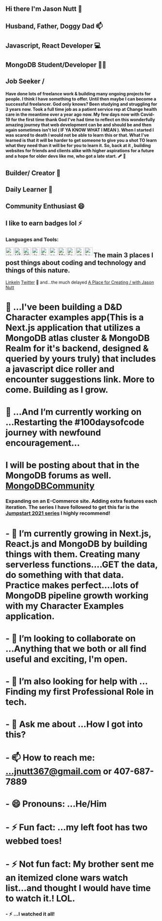 ## Hi there I'm Jason Nutt 👋
## Husband, Father, Doggy Dad 📫 
## Javascript, React Developer 💻
## MongoDB Student/Developer 👨‍🎓
## Job Seeker /
#### Have done lots of freelance work & building many ongoing projects for people. I think I have something to offer. Until then maybe I can become a successful freelancer. God only knows? Been studying and struggling for 3 years now. Took a full time job as a patient service rep at Change health care in the meantime over a year ago now. My few days now with Covid-19 for the first time thank God I've had time to reflect on this wonderfully amazing journey that web development can be and should be and then again sometimes isn't lol ( IF YA KNOW WHAT I MEAN ). When I started I was scared to death I would not be able to learn this or that. What I've learned is that it will be harder to get someone to give you a shot TO learn what they need than it will be for you to learn it. So, back at it , building websites for friends and clients alike with higher aspirations for a future and a hope for older devs like me, who got a late start. 🩹 👼
## Builder/ Creator 🌱
## Daily Learner  🤔
## Community Enthusiast 😄  
## I like to earn badges lol ⚡
### Languages and Tools:
<img align="left" alt="visual studio code" width="26px" src="https://img.icons8.com/color/48/visual-studio-code-2019.png">
<img align="left" alt="HTML5" width="26px" src="https://cdn-icons-png.flaticon.com/512/1216/1216733.png">
<img align="left" alt="CSS" width="26px" src="https://upload.wikimedia.org/wikipedia/commons/d/d5/CSS3_logo_and_wordmark.svg">
<img align="left" alt="Javascript" width="26px" src="https://img.icons8.com/color/48/javascript--v2.png">
<img align="left" alt="React" width="26px" src="https://img.icons8.com/office/16/000000/react.png">
<img align="left" alt="nodejs" width="26px" src="https://img.icons8.com/color/48/nodejs.png">
<img align="left" alt="MongoDB" width="26px" src="https://img.icons8.com/color/48/mongodb.png">
<img align="left" alt="Sass" width="26px" src="https://img.icons8.com/color/48/sass.png">
<img align="left" alt="git" width="26px" src="https://img.icons8.com/color/48/git.png">
<img align="left" alt="bash" width="26px" src="https://img.icons8.com/plasticine/100/bash.png">

## The main 3 places I post things about coding and technology and things of this nature.
[LinkeIn](https://www.linkedin.com/in/jnuttlovedisciple/)  [Twitter](https://twitter.com/JasonNutt14)  👋 and...the much delayed [A Place for Creating / with Jason Nutt](https://www.youtube.com/user/JNUTT1000) 
# 🔭 ...I've been building a D&D Character examples app(This is a Next.js application that utilizes a MongoDB atlas cluster & MongoDB Realm for it's backend, designed & queried by yours truly) that includes a javascript dice roller and encounter suggestions link. More to come. Building as I grow.
# 🔭 ...And I’m currently working on ...Restarting the #100daysofcode journey with newfound encouragement...
# I will be posting about that in the MongoDB forums as well. [MongoDBCommunity](https://www.mongodb.com/community/forums/invites/tW7w3BZ6T8)

### Expanding on an E-Commerce site. Adding extra features each iteration. The series I have followed to get this far is the [Jumpstart 2021 series](https://www.youtube.com/playlist?list=PL4RCxklHWZ9v2lcat4oEVGQhZg6r4IQGV) I highly recommend! 

# - 🌱 I’m currently growing in Next.js, React.js and MongoDB by building things with them. Creating many serverless functions....GET the data, do something with that data. Practice makes perfect....lots of MongoDB pipeline growth working with my Character Examples application.
# - 👯 I’m looking to collaborate on ...Anything that we both or all find useful and exciting, I'm open.
# - 🤔 I’m also looking for help with ... Finding my first Professional Role in tech.
# - 💬 Ask me about ...How I got into this?
# - 📫 How to reach me: ...jnutt367@gmail.com or 407-687-7889
# - 😄 Pronouns: ...He/Him
# - ⚡ Fun fact: ...my left foot has two webbed toes!
# - ⚡ Not fun fact: My brother sent me an itemized clone wars watch list...and thought I would have time to watch it.! LOL.
### - ⚡ ...I watched it all!

